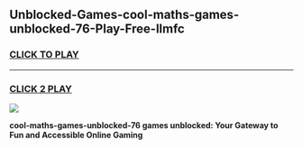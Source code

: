 
## Unblocked-Games-cool-maths-games-unblocked-76-Play-Free-llmfc
<h3>
<a href="https://premium76.site?title=cool-maths-games-unblocked-76&ref=18A">CLICK TO PLAY</a></h3>
<hr>

<h3>
<a href="https://premium76.site?title=cool-maths-games-unblocked-76&ref=18A">CLICK 2 PLAY</a>
  
</h3>

<a href="https://premium76.site?title=cool-maths-games-unblocked-76&ref=18A"><img src="https://clearcache.store/games.png"></a>


**cool-maths-games-unblocked-76 games unblocked: Your Gateway to Fun and Accessible Online Gaming**
